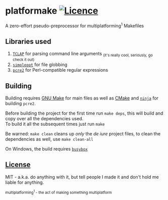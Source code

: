 # platformake [![Licence](https://img.shields.io/badge/license-MIT-blue.svg?style=flat)](LICENSE)
A zero-effort pseudo-preprocessor for multiplatforming<sup>1</sup> Makefiles

## Libraries used
1. [`TCLAP`](http://tclap.sourceforge.net/) for parsing command line arguments <sub>(it's really cool, seriously, go check it out)</sub>
2. [`simpleopt`](https://github.com/brofield/simpleopt) for file globbing
3. [`pcre2`](http://www.pcre.org) for Perl-compatible regular expressions

## Building
Building requires [GNU Make](https://www.gnu.org/software/make) for main files as well as [CMake](http://www.cmake.org) and [`ninja`](https://martine.github.io/ninja) for building `pcre2`.

Before building the project for the first time run `make deps`, this will build and copy over all the dependencies used.<br />
To build it all the subsequent times just run `make`

Be warned: `make clean` cleans up *only* the *de iure* project files, to clean the dependencies as well, use `make clean-all`

On Windows, the build requires [`busybox`](http://frippery.org/busybox)

## [License](LICENSE)
MIT - a.k.a. do anything with it, but tell people I made it and don't hold me liable for anything.

<sub>multiplatforming<sup>1</sup> - the act of making something multiplatform</sub>
